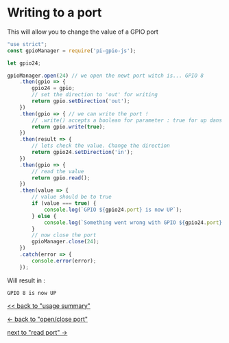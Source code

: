 # Writing to a port

This will allow you to change the value of a GPIO port

```javascript
"use strict";
const gpioManager = require('pi-gpio-js');

let gpio24;

gpioManager.open(24) // we open the newt port witch is... GPIO 8
    .then(gpio => {
        gpio24 = gpio;
        // set the direction to 'out' for writing
        return gpio.setDirection('out');
    })
    .then(gpio => { // we can write the port !
        // .write() accepts a boolean for parameter : true for up dans false for down
        return gpio.write(true);
    })
    .then(result => {
        // lets check the value. Change the direction
        return gpio24.setDirection('in');
    })
    .then(gpio => {
        // read the value
        return gpio.read();
    })
    .then(value => {
        // value should be to true
        if (value === true) {
            console.log(`GPIO ${gpio24.port} is now UP`);
        } else {
            console.log(`Something went wrong with GPIO ${gpio24.port} writting`);
        }
        // now close the port
        gpioManager.close(24);
    })
    .catch(error => {
        console.error(error);
    });
```

Will result in :

```
GPIO 8 is now UP
```

[<< back to "usage summary"](./usage.md)

[<- back to "open/close port"](./open-close-port.md)

[next to "read port" ->](./read-port.md)
